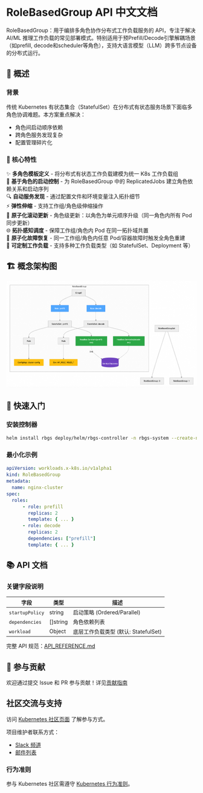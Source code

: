 # RoleBasedGroup API 中文文档

RoleBasedGroup：用于编排多角色协作分布式工作负载服务的 API，专注于解决 AI/ML 推理工作负载的常见部署模式。特别适用于预Prefill/Decode引擎解耦场景（如prefill, decode和scheduler等角色），支持大语言模型（LLM）跨多节点设备的分布式运行。

## 📖 概述

### 背景
传统 Kubernetes 有状态集合（StatefulSet）在分布式有状态服务场景下面临多角色协调难题。本方案重点解决：
- 角色间启动顺序依赖  
- 跨角色服务发现复杂  
- 配置管理碎片化  

### 🧩 核心特性
✨ **多角色模板定义** - 将分布式有状态工作负载建模为统一 K8s 工作负载组  
🔗 **基于角色的启动控制** - 为 RoleBasedGroup 中的 ReplicatedJobs 建立角色依赖关系和启动序列  
🔍 **自动服务发现** - 通过配置文件和环境变量注入拓扑细节  
⚡ **弹性伸缩** - 支持工作组/角色级伸缩操作  
🔄 **原子化滚动更新** - 角色级更新：以角色为单元顺序升级（同一角色内所有 Pod 同步更新）  
🌐 **拓扑感知调度** - 保障工作组/角色内 Pod 在同一拓扑域共置  
🛑 **原子化故障恢复** - 同一工作组/角色内任意 Pod/容器故障时触发全角色重建  
🔧 **可定制工作负载** - 支持多种工作负载类型（如 StatefulSet、Deployment 等）  

## 🏗 概念架构图

![](rbgs-concept.png)

## 🚀 快速入门

### 安装控制器
```bash
helm install rbgs deploy/helm/rbgs-controller -n rbgs-system --create-namespace
```

### 最小化示例
```yaml
apiVersion: workloads.x-k8s.io/v1alpha1
kind: RoleBasedGroup
metadata:
  name: nginx-cluster
spec:
  roles:
      - role: prefill
        replicas: 2
        template: { ... }
      - role: decode
        replicas: 2
        dependencies: ["prefill"]
        template: { ... }
```

## 📚 API 文档

### 关键字段说明
| 字段 | 类型 | 描述 |
|-------|------|-------------|
| `startupPolicy` | string | 启动策略 (Ordered/Parallel) |
| `dependencies` | []string | 角色依赖列表 |
| `workload` | Object | 底层工作负载类型 (默认: StatefulSet) |

完整 API 规范：[API_REFERENCE.md]()

## 🤝 参与贡献
欢迎通过提交 Issue 和 PR 参与贡献！详见[贡献指南](CONTRIBUTING.md)

## 社区交流与支持

访问 [Kubernetes 社区页面]() 了解参与方式。

项目维护者联系方式：
- [Slack 频道]()
- [邮件列表]()

### 行为准则
参与 Kubernetes 社区需遵守 [Kubernetes 行为准则](code-of-conduct.md)。
